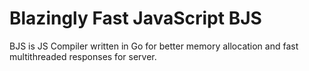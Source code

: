 
# Blazingly Fast JavaScript BJS

BJS is JS Compiler written in Go for better memory allocation and fast multithreaded responses for server. 

